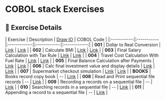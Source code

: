 # COBOL stack Exercises

## 📂 **Exercise Details**

| Exercise | Description | [Draw IO](https://app.diagrams.net/) | COBOL Code  |
|:-----------:|:-----------|:------------:|:------------:|:------------:|
| **001** | Dollar to Real Conversion | [Link](https://github.com/fmarqueseti/Educ360CodeLab/blob/main/stack-cob/dia/cob001.drawio) | [Link](https://github.com/fmarqueseti/Educ360CodeLab/blob/main/stack-cob/cob/COB001.cbl) |
| **002** | Calculate BMI | [Link](https://github.com/fmarqueseti/Educ360CodeLab/blob/main/stack-cob/dia/cob002.drawio) | [Link](https://github.com/fmarqueseti/Educ360CodeLab/blob/main/stack-cob/cob/COB002.cbl) |
| **003** | Final Salary Calculation with Tax Rule | [Link](https://github.com/fmarqueseti/Educ360CodeLab/blob/main/stack-cob/dia/cob003.drawio) | [Link](https://github.com/fmarqueseti/Educ360CodeLab/blob/main/stack-cob/cob/COB003.cbl) |
| **004** | Travel Cost Calculation With Fuel Rate | [Link](https://github.com/fmarqueseti/Educ360CodeLab/blob/main/stack-cob/dia/cob004.drawio) | [Link](https://github.com/fmarqueseti/Educ360CodeLab/blob/main/stack-cob/cob/COB004.cbl) |
| **005** | Final Balance Calculation after Payments | [Link](https://github.com/fmarqueseti/Educ360CodeLab/blob/main/stack-cob/dia/cob005.drawio) | [Link](https://github.com/fmarqueseti/Educ360CodeLab/blob/main/stack-cob/cob/COB005.cbl) |
| **006** | Calc final investment value and display details | [Link](https://github.com/fmarqueseti/Educ360CodeLab/blob/main/stack-cob/dia/cob006.drawio) | [Link](https://github.com/fmarqueseti/Educ360CodeLab/blob/main/stack-cob/cob/COB006.cbl) |
| **007** | Supermarket checkout simulation | [Link](https://github.com/fmarqueseti/Educ360CodeLab/blob/main/stack-cob/dia/cob007.drawio) | [Link](https://github.com/fmarqueseti/Educ360CodeLab/blob/main/stack-cob/cob/COB007.cbl) |
| **BOOKS** | Books record copy book | -- | [Link](https://github.com/fmarqueseti/Educ360CodeLab/blob/main/stack-cob/cob/BOOKS.cpy) |
| **008** | Read and Print sequential file records | -- | [Link](https://github.com/fmarqueseti/Educ360CodeLab/blob/main/stack-cob/cob/COB008.cbl) |
| **009** | Recording a records on a sequential file | -- | [Link](https://github.com/fmarqueseti/Educ360CodeLab/blob/main/stack-cob/cob/COB009.cbl) |
| **010** | Searching records in a sequential file | -- | [Link](https://github.com/fmarqueseti/Educ360CodeLab/blob/main/stack-cob/cob/COB010.cbl) |
| **011** | Appending a record to a sequential file | -- | [Link](https://github.com/fmarqueseti/Educ360CodeLab/blob/main/stack-cob/cob/COB011.cbl) |
